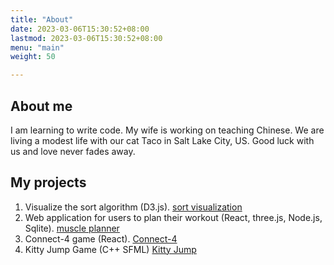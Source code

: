 ```yaml
---
title: "About"
date: 2023-03-06T15:30:52+08:00
lastmod: 2023-03-06T15:30:52+08:00
menu: "main"
weight: 50

---
```


## About me
I am learning to write code. My wife is working on teaching Chinese. We are living a modest life with our cat Taco in Salt Lake City, US.
Good luck with us and love never fades away.

## My projects
1. Visualize the sort algorithm (D3.js).  [sort visualization](https://sorting-visualizer-hw7.netlify.app)
2. Web application for users to plan their workout (React, three.js, Node.js, Sqlite).  [muscle planner](https://github.com/Jeffery18-hub/muscle-planner)
3. Connect-4 game (React). [Connect-4](https://64a48a96662c721f3ef19630--jun-li.netlify.app/)
4. Kitty Jump Game (C++ SFML) [Kitty Jump](https://github.com/Jeffery18-hub/Kitty_Jump_SFML)